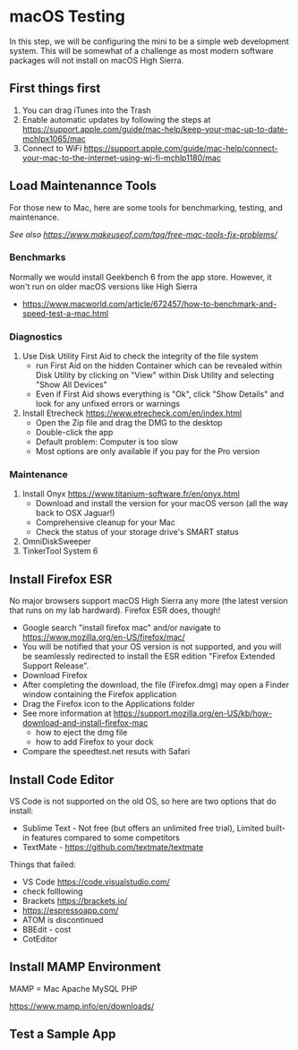 # macOS Testing
In this step, we will be configuring the mini to be a simple web development system. This will be somewhat of a challenge as most modern software packages will not install on macOS High Sierra.


## First things first
1. You can drag iTunes into the Trash
2. Enable automatic updates by following the steps at https://support.apple.com/guide/mac-help/keep-your-mac-up-to-date-mchlpx1065/mac
3. Connect to WiFi https://support.apple.com/guide/mac-help/connect-your-mac-to-the-internet-using-wi-fi-mchlp1180/mac


## Load Maintenannce Tools
For those new to Mac, here are some tools for benchmarking, testing, and maintenance.

*See also https://www.makeuseof.com/tag/free-mac-tools-fix-problems/*

### Benchmarks
Normally we would install Geekbench 6 from the app store. However, it won't run on older macOS versions like High Sierra
- https://www.macworld.com/article/672457/how-to-benchmark-and-speed-test-a-mac.html

### Diagnostics
1. Use Disk Utility First Aid to check the integrity of the file system
    - run First Aid on the hidden Container which can be revealed within Disk Utility by clicking on "View" within Disk Utility and selecting "Show All Devices"
    - Even if First Aid shows everything is "Ok", click "Show Details" and look for any unfixed errors or warnings
2. Install Etrecheck https://www.etrecheck.com/en/index.html
    - Open the Zip file and drag the DMG to the desktop
    - Double-click the app
    - Default problem: Computer is too slow
    - Most options are only available if you pay for the Pro version
### Maintenance
1. Install Onyx https://www.titanium-software.fr/en/onyx.html
    - Download and install the version for your macOS verson (all the way back to OSX Jaguar!)
    - Comprehensive cleanup for your Mac
    - Check the status of your storage drive's SMART status
2. OmniDiskSweeper
3. TinkerTool System 6

## Install Firefox ESR
No major browsers support macOS High Sierra any more (the latest version that runs on my lab hardward). Firefox ESR does, though!
- Google search "install firefox mac" and/or navigate to https://www.mozilla.org/en-US/firefox/mac/
- You will be notified that your OS version is not supported, and you will be seamlessly redirected to install the ESR edition "Firefox Extended Support Release".
- Download Firefox
- After completing the download, the file (Firefox.dmg) may open a Finder window containing the Firefox application
- Drag the Firefox icon to the Applications folder
- See more information at https://support.mozilla.org/en-US/kb/how-download-and-install-firefox-mac
  - how to eject the dmg file
  - how to add Firefox to your dock
- Compare the speedtest.net resuts with Safari

## Install Code Editor
VS Code is not supported on the old OS, so here are two options that do install:
- Sublime Text - Not free (but offers an unlimited free trial), Limited built-in features compared to some competitors
- TextMate - https://github.com/textmate/textmate

Things that failed:
- VS Code https://code.visualstudio.com/
- check folllowing
- Brackets https://brackets.io/
- https://espressoapp.com/
- ATOM is discontinued
- BBEdit - cost
- CotEditor

## Install MAMP Environment
MAMP = Mac Apache MySQL PHP

https://www.mamp.info/en/downloads/

## Test a Sample App
